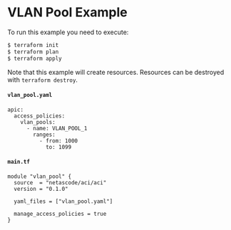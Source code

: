 <!-- BEGIN_TF_DOCS -->
# VLAN Pool Example
To run this example you need to execute:
```bash
$ terraform init
$ terraform plan
$ terraform apply
```
Note that this example will create resources. Resources can be destroyed with `terraform destroy`.

#### `vlan_pool.yaml`

```hcl
apic:
  access_policies:
    vlan_pools:
      - name: VLAN_POOL_1
        ranges:
          - from: 1000
            to: 1099
```

#### `main.tf`

```hcl
module "vlan_pool" {
  source  = "netascode/aci/aci"
  version = "0.1.0"

  yaml_files = ["vlan_pool.yaml"]

  manage_access_policies = true
}
```
<!-- END_TF_DOCS -->